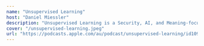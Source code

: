 ```yaml
---
name: "Unsupervised Learning"
host: "Daniel Miessler"
description: "Unsupervised Learning is a Security, AI, and Meaning-focused podcast that looks at how best to thrive as humans in a post-AI world. It combines original ideas, analysis, and mental models to bring not just the news, but why it matters and how to respond."
cover: "/unsupervised-learning.jpeg"
url: "https://podcasts.apple.com/au/podcast/unsupervised-learning/id1099711235"
---
```

